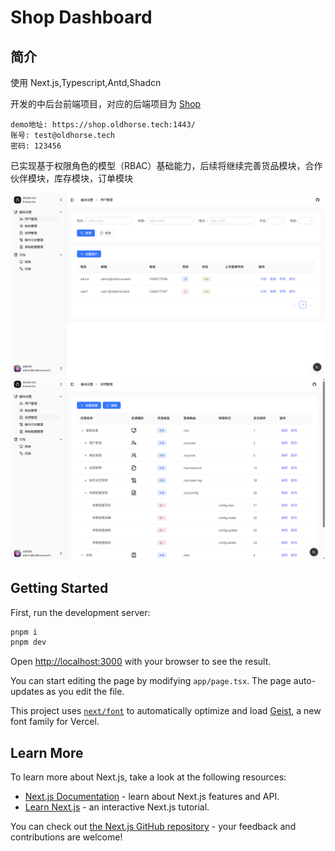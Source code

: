 # Shop Dashboard

## 简介

使用 Next.js,Typescript,Antd,Shadcn

开发的中后台前端项目，对应的后端项目为 [Shop](https://github.com/Madq92/shop)

```
demo地址: https://shop.oldhorse.tech:1443/
账号: test@oldhorse.tech
密码: 123456
```

已实现基于权限角色的模型（RBAC）基础能力，后续将继续完善货品模块，合作伙伴模块，库存模块，订单模块

![用户定义](/public/demo/img.png)
![资源定义](/public/demo/img_1.png)

## Getting Started

First, run the development server:

```bash
pnpm i
pnpm dev
```

Open [http://localhost:3000](http://localhost:3000) with your browser to see the result.

You can start editing the page by modifying `app/page.tsx`. The page auto-updates as you edit the file.

This project uses [`next/font`](https://nextjs.org/docs/app/building-your-application/optimizing/fonts) to automatically
optimize and load [Geist](https://vercel.com/font), a new font family for Vercel.

## Learn More

To learn more about Next.js, take a look at the following resources:

- [Next.js Documentation](https://nextjs.org/docs) - learn about Next.js features and API.
- [Learn Next.js](https://nextjs.org/learn) - an interactive Next.js tutorial.

You can check out [the Next.js GitHub repository](https://github.com/vercel/next.js) - your feedback and contributions
are welcome!
